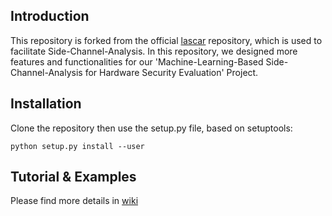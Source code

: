 ## Introduction
This repository is forked from the official [lascar](https://github.com/ANSSI-FR/ASCAD) repository, which is used to facilitate Side-Channel-Analysis.
In this repository, we designed more features and functionalities for our 'Machine-Learning-Based Side-Channel-Analysis for Hardware Security Evaluation' Project.

## Installation
Clone the repository then use the setup.py file, based on setuptools:
```
python setup.py install --user
```

## Tutorial & Examples
Please find more details in [wiki](https://github.com/singularity6033/my_lascar/wiki)

